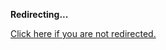 <!DOCTYPE html>
<html>
<head>
<title>Redirecting...</title>
<link rel="canonical" href="http://home.jle0.com:4111/entry/intro-to-machines-arrows-part-1-stream-and.html.md"/>
<meta http-equiv="content-type" content="text/html; charset=utf-8" />
<script>
(function(i,s,o,g,r,a,m){i['GoogleAnalyticsObject']=r;i[r]=i[r]||function(){
(i[r].q=i[r].q||[]).push(arguments)},i[r].l=1*new Date();a=s.createElement(o),
m=s.getElementsByTagName(o)[0];a.async=1;a.src=g;m.parentNode.insertBefore(a,m)
})(window,document,'script','//www.google-analytics.com/analytics.js','ga');
ga('create', { trackingId: 'UA-443711-7', cookieDomain: 'jle0.com', redirect: 'http://home.jle0.com:4111/entry/intro-to-machines-arrows-part-1-stream-and.html.md'});
ga('send', { hitType: 'pageview', hitCallback: function() { document.location.href = 'http://home.jle0.com:4111/entry/intro-to-machines-arrows-part-1-stream-and.html.md'; } });
</script>
</head>
<body>
  <p><strong>Redirecting...</strong></p>
  <p><a href='http://home.jle0.com:4111/entry/intro-to-machines-arrows-part-1-stream-and.html.md'>Click here if you are not redirected.</a></p>
  <script>
    setTimeout(function() { document.location.href = 'http://home.jle0.com:4111/entry/intro-to-machines-arrows-part-1-stream-and.html.md'; }, 1000);
  </script>
</body>
</html>

